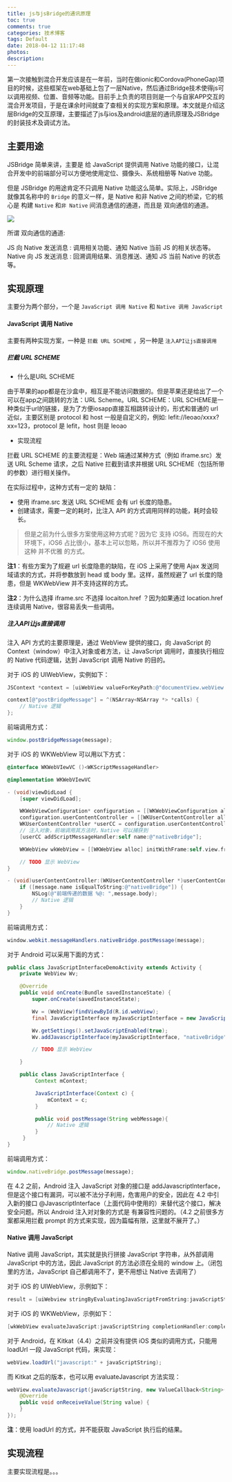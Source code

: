 ```yaml
---
title: js与jsBridge的通讯原理
toc: true
comments: true
categories: 技术博客
tags: Default
date: 2018-04-12 11:17:48
photos:
description:
---
```


第一次接触到混合开发应该是在一年前，当时在做ionic和Cordova(PhoneGap)项目的时候，这些框架在web基础上包了一层Native，然后通过Bridge技术使得js可以调用视频、位置、音频等功能。目前手上负责的项目则是一个与自家APP交互的混合开发项目，于是在课余时间就查了查相关的实现方案和原理。本文就是介绍这层Bridge的交互原理，主要描述了js与ios及android底层的通讯原理及JSBridge的封装技术及调试方法。

<!-- more -->

## 主要用途

JSBridge 简单来讲，主要是 给 JavaScript 提供调用 Native 功能的接口，让混合开发中的前端部分可以方便地使用定位、摄像头、系统相册等 Native 功能。

但是 JSBridge 的用途肯定不只调用 Native 功能这么简单。实际上，JSBridge 就像其名称中的 `Bridge` 的意义一样，是 Native 和非 Native 之间的桥梁，它的核心是 构建 `Native` 和`非 Native` 间消息通信的通道，而且是 双向通信的通道。

![](https://ws3.sinaimg.cn/large/006tNc79gy1fq9wv29dbfj30j604n74i.jpg)

所谓 双向通信的通道:

JS 向 Native 发送消息 : 调用相关功能、通知 Native 当前 JS 的相关状态等。
Native 向 JS 发送消息 : 回溯调用结果、消息推送、通知 JS 当前 Native 的状态等。

## 实现原理

主要分为两个部分，一个是 `JavaScript 调用 Native` 和 `Native 调用 JavaScript`

#### JavaScript 调用 Native

主要有两种实现方案，一种是 `拦截 URL SCHEME` ，另一种是 `注入API让js直接调用`


##### 拦截 URL SCHEME

* 什么是URL SCHEME

由于苹果的app都是在沙盒中，相互是不能访问数据的。但是苹果还是给出了一个可以在app之间跳转的方法：URL Scheme。URL SCHEME：URL SCHEME是一种类似于url的链接，是为了方便iosapp直接互相跳转设计的，形式和普通的 url 近似，主要区别是 protocol 和 host 一般是自定义的，例如: lefit://leoao/xxxx?xx=123，protocol 是 lefit，host 则是 leoao

* 实现流程

拦截 URL SCHEME 的主要流程是：Web 端通过某种方式（例如 iframe.src）发送 URL Scheme 请求，之后 Native 拦截到请求并根据 URL SCHEME（包括所带的参数）进行相关操作。

在实际过程中，这种方式有一定的 缺陷：

* 使用 iframe.src 发送 URL SCHEME 会有 url 长度的隐患。
* 创建请求，需要一定的耗时，比注入 API 的方式调用同样的功能，耗时会较长。

> 但是之前为什么很多方案使用这种方式呢？因为它 支持 iOS6。而现在的大环境下，iOS6 占比很小，基本上可以忽略，所以并不推荐为了 iOS6 使用这种 并不优雅 的方式。

**注1**：有些方案为了规避 url 长度隐患的缺陷，在 iOS 上采用了使用 Ajax 发送同域请求的方式，并将参数放到 head 或 body 里。这样，虽然规避了 url 长度的隐患，但是 WKWebView 并不支持这样的方式。

**注2**：为什么选择 iframe.src 不选择 locaiton.href ？因为如果通过 location.href 连续调用 Native，很容易丢失一些调用。


##### 注入API让js直接调用

注入 API 方式的主要原理是，通过 WebView 提供的接口，向 JavaScript 的 Context（window）中注入对象或者方法，让 JavaScript 调用时，直接执行相应的 Native 代码逻辑，达到 JavaScript 调用 Native 的目的。

对于 iOS 的 UIWebView，实例如下：

```Objective-C
JSContext *context = [uiWebView valueForKeyPath:@"documentView.webView.mainFrame.javaScriptContext"];

context[@"postBridgeMessage"] = ^(NSArray<NSArray *> *calls) {
    // Native 逻辑
};
```

前端调用方式：

```js
window.postBridgeMessage(message);
```

对于 iOS 的 WKWebView 可以用以下方式：

```Objective-C
@interface WKWebVIewVC ()<WKScriptMessageHandler>

@implementation WKWebVIewVC

- (void)viewDidLoad {
    [super viewDidLoad];

    WKWebViewConfiguration* configuration = [[WKWebViewConfiguration alloc] init];
    configuration.userContentController = [[WKUserContentController alloc] init];
    WKUserContentController *userCC = configuration.userContentController;
    // 注入对象，前端调用其方法时，Native 可以捕获到
    [userCC addScriptMessageHandler:self name:@"nativeBridge"];

    WKWebView wkWebView = [[WKWebView alloc] initWithFrame:self.view.frame configuration:configuration];

    // TODO 显示 WebView
}

- (void)userContentController:(WKUserContentController *)userContentController didReceiveScriptMessage:(WKScriptMessage *)message {
    if ([message.name isEqualToString:@"nativeBridge"]) {
        NSLog(@"前端传递的数据 %@: ",message.body);
        // Native 逻辑
    }
}
```

前端调用方式：

```java
window.webkit.messageHandlers.nativeBridge.postMessage(message);
```

对于 Android 可以采用下面的方式：

```java
public class JavaScriptInterfaceDemoActivity extends Activity {
	private WebView Wv;

    @Override
    public void onCreate(Bundle savedInstanceState) {
        super.onCreate(savedInstanceState);

        Wv = (WebView)findViewById(R.id.webView);
        final JavaScriptInterface myJavaScriptInterface = new JavaScriptInterface(this);

        Wv.getSettings().setJavaScriptEnabled(true);
        Wv.addJavascriptInterface(myJavaScriptInterface, "nativeBridge");

        // TODO 显示 WebView

    }

    public class JavaScriptInterface {
         Context mContext;

         JavaScriptInterface(Context c) {
             mContext = c;
         }

         public void postMessage(String webMessage){
             // Native 逻辑
         }
     }
}
```

前端调用方式：

```js
window.nativeBridge.postMessage(message);
```

在 4.2 之前，Android 注入 JavaScript 对象的接口是 addJavascriptInterface，但是这个接口有漏洞，可以被不法分子利用，危害用户的安全，因此在 4.2 中引入新的接口 @JavascriptInterface（上面代码中使用的）来替代这个接口，解决安全问题。所以 Android 注入对对象的方式是 有兼容性问题的。（4.2 之前很多方案都采用拦截 prompt 的方式来实现，因为篇幅有限，这里就不展开了。）


#### Native 调用 JavaScript

Native 调用 JavaScript，其实就是执行拼接 JavaScript 字符串，从外部调用 JavaScript 中的方法，因此 JavaScript 的方法必须在全局的 window 上。（闭包里的方法，JavaScript 自己都调用不了，更不用想让 Native 去调用了）

对于 iOS 的 UIWebView，示例如下：

```Objective-C
result = [uiWebview stringByEvaluatingJavaScriptFromString:javaScriptString];
```

对于 iOS 的 WKWebView，示例如下：

```Objective-C
[wkWebView evaluateJavaScript:javaScriptString completionHandler:completionHandler];
```

对于 Android，在 Kitkat（4.4）之前并没有提供 iOS 类似的调用方式，只能用 loadUrl 一段 JavaScript 代码，来实现：

```Java
webView.loadUrl("javascript:" + javaScriptString);
```
而 Kitkat 之后的版本，也可以用 evaluateJavascript 方法实现：

```Java
webView.evaluateJavascript(javaScriptString, new ValueCallback<String>() {
    @Override
    public void onReceiveValue(String value) {
    }
});
```
**注**：使用 loadUrl 的方式，并不能获取 JavaScript 执行后的结果。

## 实现流程

主要实现流程是。。。

